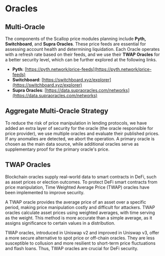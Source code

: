 # Oracles

## Multi-Oracle

The components of the Scallop price modules planning include **Pyth, Switchboard**, and **Supra Oracles**. These price feeds are essential for assessing account health and determining liquidation. Each Oracle operates with a refresh rate based on their feeds, and we use their **TWAP Oracles** for a better security level, which can be further explored at the following links.

* **Pyth**: [https://pyth.network/price-feeds](https://pyth.network/price-feeds)
* **Switchboard**: [https://switchboard.xyz/explorer](https://switchboard.xyz/explorer)
* **Supra Oracles**: [https://data.supraoracles.com/networks](https://data.supraoracles.com/networks)

## Aggregate Multi-Oracle Strategy

To reduce the risk of price manipulation in lending protocols, we have added an extra layer of security for the oracle (the oracle responsible for price provider), we use multiple oracles and evaluate their published prices. If any anomalies are detected, we abort the operation. A primary oracle is chosen as the main data source, while additional oracles serve as supplementary proof for the primary oracle's price.

## **TWAP Oracles**&#x20;

Blockchain oracles supply real-world data to smart contracts in DeFi, such as asset prices or election outcomes. To protect DeFi smart contracts from price manipulation, Time Weighted Average Price (TWAP) oracles have been implemented to improve security.

A TWAP oracle provides the average price of an asset over a specific period, making price manipulation costly and difficult for attackers. TWAP oracles calculate asset prices using weighted averages, with time serving as the weight. This method is more accurate than a simple average, as it assigns significance to certain values in a distribution.

TWAP oracles, introduced in Uniswap v2 and improved in Uniswap v3, offer a more secure alternative to spot price or off-chain oracles. They are less susceptible to collusion and more resilient to short-term price fluctuations and flash loans. Thus, TWAP oracles are crucial for DeFi security.
